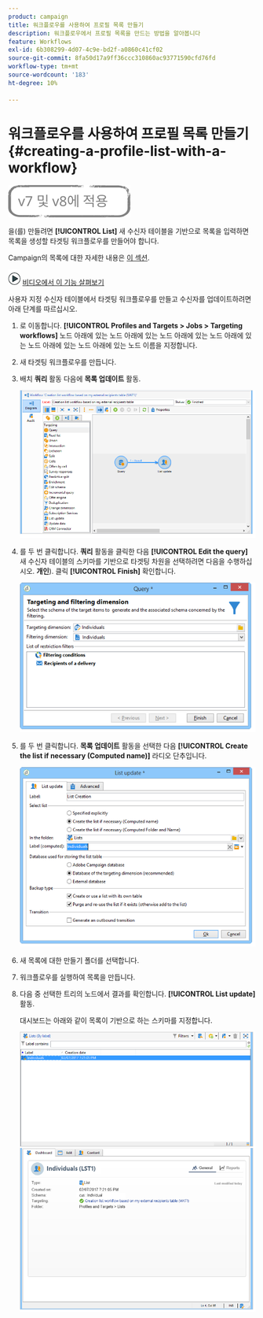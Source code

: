 ```yaml
---
product: campaign
title: 워크플로우를 사용하여 프로필 목록 만들기
description: 워크플로우에서 프로필 목록을 만드는 방법을 알아봅니다
feature: Workflows
exl-id: 6b308299-4d07-4c9e-bd2f-a0860c41cf02
source-git-commit: 8fa50d17a9ff36ccc310860ac93771590cfd76fd
workflow-type: tm+mt
source-wordcount: '183'
ht-degree: 10%

---
```


# 워크플로우를 사용하여 프로필 목록 만들기{#creating-a-profile-list-with-a-workflow}

![](../../assets/common.svg)

을(를) 만들려면 **[!UICONTROL List]** 새 수신자 테이블을 기반으로 목록을 입력하면 목록을 생성할 타겟팅 워크플로우를 만들어야 합니다.

Campaign의 목록에 대한 자세한 내용은 [이 섹션](../../platform/using/creating-and-managing-lists.md#about-lists-in-adobe-campaign).

![](assets/do-not-localize/how-to-video.png) [비디오에서 이 기능 살펴보기](../../platform/using/creating-and-managing-lists.md#create-list-in-a-wf-video)

사용자 지정 수신자 테이블에서 타겟팅 워크플로우를 만들고 수신자를 업데이트하려면 아래 단계를 따르십시오.

1. 로 이동합니다. **[!UICONTROL Profiles and Targets > Jobs > Targeting workflows]** 노드 아래에 있는 노드 아래에 있는 노드 아래에 있는 노드 아래에 있는 노드 아래에 있는 노드 아래에 있는 노드 이름을 지정합니다.
1. 새 타겟팅 워크플로우를 만듭니다.
1. 배치 **쿼리** 활동 다음에 **목록 업데이트** 활동.

   ![](assets/mapping_create_list_workflow01.png)

1. 를 두 번 클릭합니다. **쿼리** 활동을 클릭한 다음 **[!UICONTROL Edit the query]** 새 수신자 테이블의 스키마를 기반으로 타겟팅 차원을 선택하려면 다음을 수행하십시오. **개인**). 클릭 **[!UICONTROL Finish]** 확인합니다.

   ![](assets/mapping_create_list_workflow03.png)

1. 를 두 번 클릭합니다. **목록 업데이트** 활동을 선택한 다음 **[!UICONTROL Create the list if necessary (Computed name)]** 라디오 단추입니다.

   ![](assets/mapping_create_list_workflow02.png)

1. 새 목록에 대한 만들기 폴더를 선택합니다.
1. 워크플로우를 실행하여 목록을 만듭니다.
1. 다음 중 선택한 트리의 노드에서 결과를 확인합니다. **[!UICONTROL List update]** 활동.

   대시보드는 아래와 같이 목록이 기반으로 하는 스키마를 지정합니다.

   ![](assets/mapping_list_view.png)
